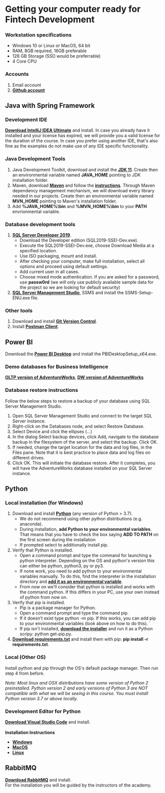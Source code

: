 # Getting your computer ready for Fintech Development

### Workstation specifications
- Windows 10 or Linux or MacOS, 64 bit
- RAM, 8GB required, 16GB preferable
- 128 GB Storage (SSD would be preferrable)
- 4 Core CPU

### Accounts
1. Email account
2. **[Github account](https://github.com/join)**


## Java with Spring Framework

### Development IDE
**[Download IntelliJ IDEA Ultimate](https://www.jetbrains.com/idea/download/#section=windows)** and install. In case you already have it installed and your license has expired, we will provide you a valid license for the duration of the course. In case you prefer using another IDE, that's also fine as the examples do not make use of any IDE specific functionality. 

### Java Development Tools
1. Java Development Toolkit, download and install the **[JDK 11](https://adoptium.net/)**. Create then an environmental variable named **JAVA_HOME** pointing to JDK installation folder.
2. Maven, download **[Maven](https://maven.apache.org/download.cgi)** and follow the **[instructions](https://maven.apache.org/install.html)**. Through Maven dependency management mechanism, we will download every library needed in our projects.  Create then an environmental variable named **MVN_HOME** pointing to Maven's installation folder.
3. Add **%JAVA_HOME%\bin** and **%MVN_HOME%\bin** to your **PATH** envrionmental variable.

### Database development tools
1. **[SQL Server Developer 2019](https://www.microsoft.com/en-us/sql-server/sql-server-downloads)**.
    -	Download the Developer edition (SQL2019-SSEI-Dev.exe).
    -	Execute the SQL2019-SSEI-Dev.exe, choose Download Media at a specified location.
    -	Use ISO packaging, mount and install.
    -	After checking your computer, make full installation, select all options and proceed using default settings.
    -	Add current user in all cases.
    -	Choose mixed mode authentication. If you are asked for a password, use **passw0rd** (we will only use publicly available sample data for the project so we are looking for default security)
2. **[SQL Server Management Studio](https://docs.microsoft.com/en-us/sql/ssms/download-sql-server-management-studio-ssms)**, SSMS and install the SSMS-Setup-ENU.exe file.

### Other tools
1. Download and install **[Git Version Control](https://git-scm.com/downloads)**.
2. Install **[Postman Client](https://www.postman.com/downloads/)**.

## Power BI
Download the **[Power BI Desktop](https://powerbi.microsoft.com/en-us/desktop/)** and install the PBIDesktopSetup_x64.exe.

### Demo databases for Business Intelligence
**[OLTP version of AdventureWorks](https://github.com/Microsoft/sql-server-samples/releases/download/adventureworks/AdventureWorks2012.bak)**, **[DW version of AdventureWorks](https://github.com/Microsoft/sql-server-samples/releases/download/adventureworks/AdventureWorksDW2012.bak)**

### Database restore instructions
Follow the below steps to restore a backup of your database using SQL Server Management Studio.
1.	Open SQL Server Management Studio and connect to the target SQL Server instance.
2.	Right-click on the Databases node, and select Restore Database.
3.	Select Device and click the ellipses (...)
4.	In the dialog Select backup devices, click Add, navigate to the database backup in the filesystem of the server, and select the backup. Click OK.
5.	If needed, change the target location for the data and log files, in the Files pane. Note that it is best practice to place data and log files on different drives.
6.	Click OK. This will initiate the database restore. After it completes, you will have the AdventureWorks database installed on your SQL Server instance.

## Python
### Local installation (for Windows)
1.	Download and install **[Python](https://www.python.org/downloads/)** (any version of Python > 3.7).
    - We do not recommend using other python distributions (e.g. anaconda).
    - During installation, **add Python to your environmental variables**. That means that you have to check the box saying **ADD TO PATH** on the first screen during the installation
    - If prompted select to additionally install pip.
2.	Verify that Python is installed.
    - Open a command prompt and type the command for launching a python interpreter. Depending on the OS and python's version this can either be python, python3, py or py3.
    - If none work, you need to add python to your environmental variables manually. To do this, find the interpreter in the installation directory and **[add it as an environmental variable](https://www.computerhope.com/issues/ch000549.htm)**.
    - From now on we'll consider that python is installed and works with the command python. If this differs in your PC, use your own instead of python from now on.
3.	Verify that pip is installed.
    - Pip is a package manager for Python.
    - Open a command prompt and type the command pip.
    - If it doesn't exist type python -m pip. If this works, you can add pip to your environmental variables (look above on how to do this). `
    - If pip isn't installed, **[download the installer](https://bootstrap.pypa.io/get-pip.py)** and run it as a Python scripy: python get-pip.py.
4.	**[Download requirements.txt](https://github.com/codehub-learn/development-environment-setup/blob/main/requirements.txt)** and install them with pip: **pip install -r requirements.txt**.

### Local (Other OS)
Install python and pip through the OS's default package manager. Then run step 4 from before.  

*Note: Most linux and OSX distributions have some version of Python 2 preinstalled. Python version 2 and early versions of Python 3 are NOT compatible with what we will be seeing in this course. You must install Python version 3.7 or above locally.*

### Development Editor for Python
**[Download Visual Studio Code](https://code.visualstudio.com/)** and install.  
&nbsp;   
**Installation Instructions**
- **[Windows](https://code.visualstudio.com/docs/setup/windows)**
- **[MacOS](https://code.visualstudio.com/docs/setup/mac)**
- **[Linux](https://code.visualstudio.com/docs/setup/linux)**

## RabbitMQ
**[Download RabbitMQ](https://www.rabbitmq.com/download.html)** and install.  
For the installation you will be guided by the instructors of the academy. 



